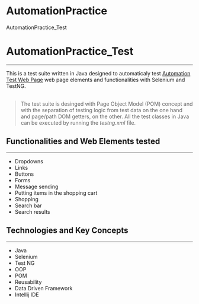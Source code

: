 # AutomationPractice
AutomationPractice_Test
# AutomationPractice_Test
***
This is a test suite written in Java designed to automaticaly test [Automation Test Web Page](http://www.automationexercise.com/) web page elements and functionalities with Selenium and TestNG.<br><br>
> The test suite is desinged with Page Object Model (POM) concept and with the separation of testing logic from test data on the one hand and page/path DOM getters, on the other.
> All the test classes in Java can be executed by running the *testng.xml* file.
## Functionalities and Web Elements tested
***
- Dropdowns
- Links
- Buttons
- Forms
- Message sending
- Putting items in the shopping cart
- Shopping
- Search bar
- Search results
## Technologies and Key Concepts
***
- Java
- Selenium
- Test NG
- OOP
- POM
- Reusability
- Data Driven Framework
- Intellij IDE
<br>
<br>
